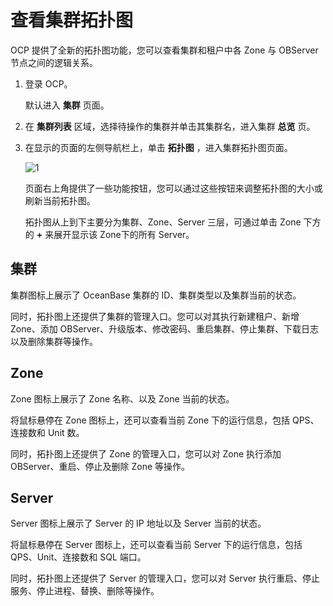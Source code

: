 # 查看集群拓扑图

OCP 提供了全新的拓扑图功能，您可以查看集群和租户中各 Zone 与 OBServer 节点之间的逻辑关系。

1. 登录 OCP。

   默认进入 **集群** 页面。

2. 在 **集群列表** 区域，选择待操作的集群并单击其集群名，进入集群 **总览** 页。

3. 在显示的页面的左侧导航栏上，单击 **拓扑图** ，进入集群拓扑图页面。

   ![1](https://obbusiness-private.oss-cn-shanghai.aliyuncs.com/doc/img/ocp/%E6%8B%93%E6%89%91%E5%9B%BE1.png)

   页面右上角提供了一些功能按钮，您可以通过这些按钮来调整拓扑图的大小或刷新当前拓扑图。

   拓扑图从上到下主要分为集群、Zone、Server 三层，可通过单击 Zone 下方的 **+** 来展开显示该 Zone下的所有 Server。

## 集群

集群图标上展示了 OceanBase 集群的 ID、集群类型以及集群当前的状态。

同时，拓扑图上还提供了集群的管理入口。您可以对其执行新建租户、新增 Zone、添加 OBServer、升级版本、修改密码、重启集群、停止集群、下载日志以及删除集群等操作。

## Zone

Zone 图标上展示了 Zone 名称、以及 Zone 当前的状态。

将鼠标悬停在 Zone 图标上，还可以查看当前 Zone 下的运行信息，包括 QPS、连接数和 Unit 数。

同时，拓扑图上还提供了 Zone 的管理入口，您可以对 Zone 执行添加 OBServer、重启、停止及删除 Zone 等操作。

## Server

Server 图标上展示了 Server 的 IP 地址以及 Server 当前的状态。

将鼠标悬停在 Server 图标上，还可以查看当前 Server 下的运行信息，包括 QPS、Unit、连接数和 SQL 端口。

同时，拓扑图上还提供了 Server 的管理入口，您可以对 Server 执行重启、停止服务、停止进程、替换、删除等操作。

